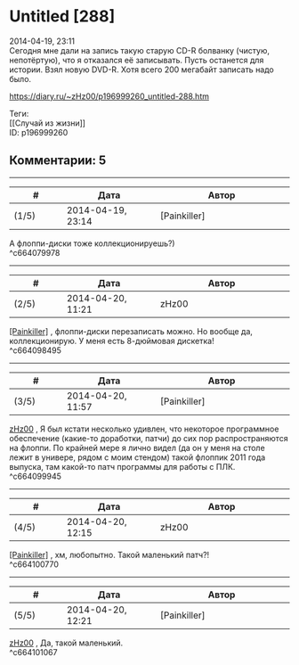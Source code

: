 Untitled [288]
==============

  
2014-04-19, 23:11  
 Сегодня мне дали на запись такую старую CD-R болванку (чистую, непотёртую), что я отказался её записывать. Пусть останется для истории. Взял новую DVD-R. Хотя всего 200 мегабайт записать надо было.   
  
<https://diary.ru/~zHz00/p196999260_untitled-288.htm>  
  
Теги:  
[[Случай из жизни]]  
ID: p196999260  


Комментарии: 5
--------------

  


---



|         #         |              Дата              |                     Автор                     |           ID           |
| --- | --- | --- | --- |
| (1/5) | 2014-04-19, 23:14 | [Painkiller] | c664079978 |

  
 А флоппи-диски тоже коллекционируешь?)   
 ^c664079978

---



|         #         |              Дата              |                     Автор                     |           ID           |
| --- | --- | --- | --- |
| (2/5) | 2014-04-20, 11:21 | zHz00 | c664098495 |

  
  [[Painkiller]](http://Painkiller00.diary.ru "12 витаминов")  , флоппи-диски перезаписать можно. Но вообще да, коллекционирую. У меня есть 8-дюймовая дискетка!   
 ^c664098495

---



|         #         |              Дата              |                     Автор                     |           ID           |
| --- | --- | --- | --- |
| (3/5) | 2014-04-20, 11:57 | [Painkiller] | c664099945 |

  
  [zHz00](https://zHz00.diary.ru "Untitled")  , Я был кстати несколько удивлен, что некоторое программное обеспечение (какие-то доработки, патчи) до сих пор распространяются на флоппи. По крайней мере я лично видел (да он у меня на столе лежит в универе, рядом с моим стендом) такой флоппик 2011 года выпуска, там какой-то патч программы для работы с ПЛК.   
 ^c664099945

---



|         #         |              Дата              |                     Автор                     |           ID           |
| --- | --- | --- | --- |
| (4/5) | 2014-04-20, 12:15 | zHz00 | c664100770 |

  
  [[Painkiller]](http://Painkiller00.diary.ru "12 витаминов")  , хм, любопытно. Такой маленький патч?!   
 ^c664100770

---



|         #         |              Дата              |                     Автор                     |           ID           |
| --- | --- | --- | --- |
| (5/5) | 2014-04-20, 12:21 | [Painkiller] | c664101067 |

  
  [zHz00](https://zHz00.diary.ru "Untitled")  , Да, такой маленький.   
 ^c664101067